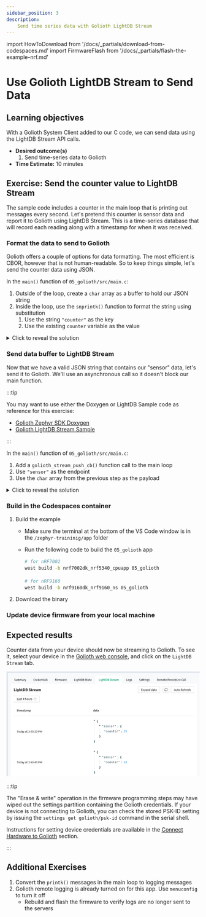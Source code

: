 ```yaml
---
sidebar_position: 3
description:
    Send time series data with Golioth LightDB Stream
---
```


import HowToDownload from '/docs/\_partials/download-from-codespaces.md'
import FirmwareFlash from '/docs/\_partials/flash-the-example-nrf.md'

# Use Golioth LightDB Stream to Send Data

## Learning objectives

With a Golioth System Client added to our C code, we can send data using the
LightDB Stream API calls.

* **Desired outcome(s)**
  1. Send time-series data to Golioth
* **Time Estimate:** 10 minutes

## Exercise: Send the counter value to LightDB Stream

The sample code includes a counter in the main loop that is printing out
messages every second. Let's pretend this counter is sensor data and report it
to Golioth using LightDB Stream. This is a time-series database that will record
each reading along with a timestamp for when it was received.

### Format the data to send to Golioth

Golioth offers a couple of options for data formatting. The most efficient is
CBOR, however that is not human-readable. So to keep things simple, let's send
the counter data using JSON.

In the `main()` function of `05_golioth/src/main.c`:

1. Outside of the loop, create a `char` array as a buffer to hold our JSON
   string
2. Inside the loop, use the `snprintk()` function to format the string using
   substitution
    1. Use the string `"counter"` as the key
    2. Use the existing `counter` variable as the value

<details><summary>Click to reveal the solution</summary>

Excerpts from `main.c`:
* Note the quotes in JSON strings are escaped in C
* This JSON formatting is a pattern that gets used often. Don't worry if it
  wasn't obvious this time, but keep it in your bag of tricks!

```c
	int counter = 0;
	char sbuf[32];

	while (1) {
		printk("This is the main loop: %d\n", counter);

		snprintk(sbuf, sizeof(sbuf), "{\"counter\":%d}", counter);
```

</details>

### Send data buffer to LightDB Stream

Now that we have a valid JSON string that contains our "sensor" data, let's send
it to Golioth. We'll use an asynchronous call so it doesn't block our main
function.

:::tip

You may want to use either the Doxygen or LightDB Sample code as reference for
this exercise:

* [Golioth Zephyr SDK
  Doxygen](https://zephyr-sdk-docs.golioth.io/group__golioth__stream.html)
* [Golioth LightDB Stream
  Sample](https://github.com/golioth/golioth-zephyr-sdk/blob/main/samples/lightdb_stream/src/main.c)

:::

In the `main()` function of `05_golioth/src/main.c`:

1. Add a `golioth_stream_push_cb()` function call to the main loop
2. Use `"sensor"` as the endpoint
3. Use the `char` array from the previous step as the payload

<details><summary>Click to reveal the solution</summary>

Excerpts from `main.c`:

```c
	int counter = 0;
	char sbuf[32];

	while (1) {
		printk("This is the main loop: %d\n", counter);

		snprintk(sbuf, sizeof(sbuf), "{\"counter\":%d}", counter);

		golioth_stream_push_cb(client, "sensor",
				       GOLIOTH_CONTENT_FORMAT_APP_JSON,
				       sbuf, strlen(sbuf),
				       NULL, NULL);

		++counter;
		k_msleep(SLEEP_TIME_MS);
	}
```

:::tip

This code ignores some best practices in favor of reduced complexity. When using
this function call in production, we recommend the following:

* Check the `int` returned by all Golioth function calls for a non-zero error
  number
* Use a callback function to handle errors and timeouts

Both of these are demonstrated in the [Golioth LightDB Stream
Sample](https://github.com/golioth/golioth-zephyr-sdk/blob/main/samples/lightdb_stream/src/main.c)

:::

</details>

### Build in the Codespaces container

1. Build the example

    * Make sure the terminal at the bottom of the VS Code window is in the
      `/zephyr-traininig/app` folder
    * Run the following code to build the `05_golioth` app

        ```bash
        # for nRF7002
        west build -b nrf7002dk_nrf5340_cpuapp 05_golioth

        # for nRF9160
        west build -b nrf9160dk_nrf9160_ns 05_golioth
        ```

2. Download the binary

    <HowToDownload/>

### Update device firmware from your local machine

<FirmwareFlash/>

## Expected results

Counter data from your device should now be streaming to Golioth. To see it,
select your device in the [Golioth web console](https://console.golioth.io), and
click on the `LightDB Stream` tab.

![LightDB Stream data viewed on the Golioth Console](./assets/lightdb-stream-counter.jpg)

:::tip

The "Erase & write" operation in the firmware programming steps may have wiped
out the settings partition containing the Golioth credentials. If your device is
not connecting to Golioth, you can check the stored PSK-ID setting by issuing
the `settings get golioth/psk-id` command in the serial shell.

Instructions for setting device credentials are available in the [Connect
Hardware to
Golioth](/docs/golioth-exploration/01-golioth-intro/03-hardware-setup.md)
section.

:::

## Additional Exercises

1. Convert the `printk()` messages in the main loop to logging messages
2. Golioth remote logging is already turned on for this app. Use `menuconfig` to
   turn it off
    * Rebuild and flash the firmware to verify logs are no longer sent
   to the servers

